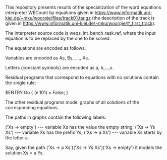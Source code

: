 This repository presents results of the specialization of the word equations interpreter WECount by equations given in https://www.informatik.uni-kiel.de/~mku/woorpje/files/track01.tar.gz (the description of the track is given in https://www.informatik.uni-kiel.de/~mku/woorpje/#_first_track).

The interpreter source code is weqs_int_bench_task.ref, where the input equation is to be replaced by the one to be solved.

The equations are encoded as follows.

Variables are encoded as As, Bs, ...., Xs.

Letters (constant symbols) are encoded as a, b,...,x.

Residual programs that correspond to equations with no solutions contain the single rule:

$ENTRY Go {
(e.101) =  False;
}

The other residual programs model graphs of all solutions of the corresponding equations.

The paths in graphs contain the following labels:

('Xs -> empty') --- variable Xs has the value the empty string;
('Xs -> Ys Xs') --- variable Xs has the prefix Ys;
('Xs -> a Xs') --- variable Xs starts by the letter a.

Say, given the path ('Xs -> a Xs')('Xs -> Ys Xs')('Xs -> empty') it models the solution Xs = a Ys.
